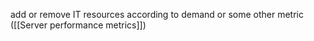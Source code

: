 add or remove IT resources according to demand or some other metric ([[Server performance metrics]])
